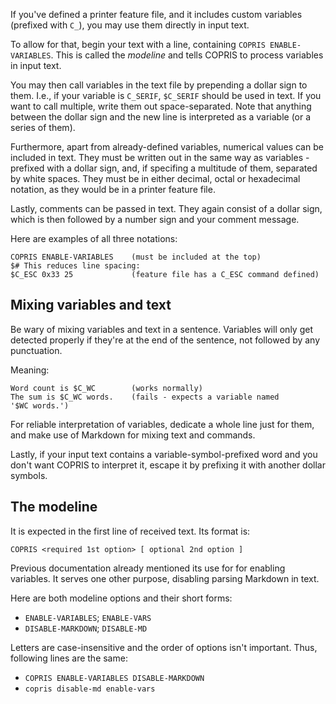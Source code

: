 If you've defined a printer feature file, and it includes custom variables (prefixed with `C_`), you may use them directly in input text.

To allow for that, begin your text with a line, containing `COPRIS ENABLE-VARIABLES`. This is called the *modeline* and tells COPRIS to process variables in input text.

You may then call variables in the text file by prepending a dollar sign to them. I.e., if your variable is `C_SERIF`, `$C_SERIF` should be used in text. If you want to call multiple, write them out space-separated. Note that anything between the dollar sign and the new line is interpreted as a variable (or a series of them).

Furthermore, apart from already-defined variables, numerical values can be included in text. They must be written out in the same way as variables - prefixed with a dollar sign, and, if specifing a multitude of them, separated by white spaces. They must be in either decimal, octal or hexadecimal notation, as they would be in a printer feature file.

Lastly, comments can be passed in text. They again consist of a dollar sign, which is then followed by a number sign and your comment message.

Here are examples of all three notations:

```
COPRIS ENABLE-VARIABLES    (must be included at the top)
$# This reduces line spacing:
$C_ESC 0x33 25             (feature file has a C_ESC command defined)
```


## Mixing variables and text

Be wary of mixing variables and text in a sentence. Variables will only get detected properly if they're at the end of the sentence, not followed by any punctuation.

Meaning:

```
Word count is $C_WC        (works normally)
The sum is $C_WC words.    (fails - expects a variable named '$WC words.')
```

For reliable interpretation of variables, dedicate a whole line just for them, and make use of Markdown for mixing text and commands.

Lastly, if your input text contains a variable-symbol-prefixed word and you don't want COPRIS to interpret it, escape it by prefixing it with another dollar symbols.


## The modeline

It is expected in the first line of received text. Its format is:

```
COPRIS <required 1st option> [ optional 2nd option ]
```

Previous documentation already mentioned its use for for enabling variables. It serves one other purpose, disabling parsing Markdown in text.

Here are both modeline options and their short forms:

- `ENABLE-VARIABLES`; `ENABLE-VARS`
- `DISABLE-MARKDOWN`; `DISABLE-MD`

Letters are case-insensitive and the order of options isn't important. Thus, following lines are the same:

- `COPRIS ENABLE-VARIABLES DISABLE-MARKDOWN`
- `copris disable-md enable-vars`
